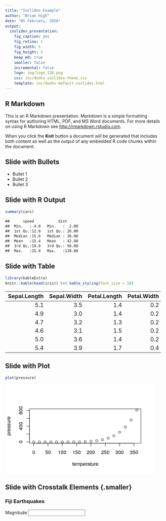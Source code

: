 ```yaml
---
title: "Ioslides Example"
author: "Brian High"
date: "05 February, 2020"
output:
  ioslides_presentation:
    fig_caption: yes
    fig_retina: 1
    fig_width: 5
    fig_height: 3
    keep_md: true
    smaller: false
    incremental: false
    logo: img/logo_128.png
    css: inc/deohs-ioslides-theme.css
    template: inc/deohs-default-ioslides.html
---
```




<!-- Note: Custom CSS changes title font and removes footer gradient. -->
<!-- Note: Custom HTML template replaces logo with banner on title page.-->

## R Markdown

This is an R Markdown presentation. Markdown is a simple formatting syntax for authoring HTML, PDF, and MS Word documents. For more details on using R Markdown see <http://rmarkdown.rstudio.com>.

When you click the **Knit** button a document will be generated that includes both content as well as the output of any embedded R code chunks within the document.

## Slide with Bullets

- Bullet 1
- Bullet 2
- Bullet 3

## Slide with R Output


```r
summary(cars)
```

```
##      speed           dist       
##  Min.   : 4.0   Min.   :  2.00  
##  1st Qu.:12.0   1st Qu.: 26.00  
##  Median :15.0   Median : 36.00  
##  Mean   :15.4   Mean   : 42.98  
##  3rd Qu.:19.0   3rd Qu.: 56.00  
##  Max.   :25.0   Max.   :120.00
```

## Slide with Table


```r
library(kableExtra)
knitr::kable(head(iris)) %>% kable_styling(font_size = 18)
```

<table class="table" style="font-size: 18px; margin-left: auto; margin-right: auto;">
 <thead>
  <tr>
   <th style="text-align:right;"> Sepal.Length </th>
   <th style="text-align:right;"> Sepal.Width </th>
   <th style="text-align:right;"> Petal.Length </th>
   <th style="text-align:right;"> Petal.Width </th>
   <th style="text-align:left;"> Species </th>
  </tr>
 </thead>
<tbody>
  <tr>
   <td style="text-align:right;"> 5.1 </td>
   <td style="text-align:right;"> 3.5 </td>
   <td style="text-align:right;"> 1.4 </td>
   <td style="text-align:right;"> 0.2 </td>
   <td style="text-align:left;"> setosa </td>
  </tr>
  <tr>
   <td style="text-align:right;"> 4.9 </td>
   <td style="text-align:right;"> 3.0 </td>
   <td style="text-align:right;"> 1.4 </td>
   <td style="text-align:right;"> 0.2 </td>
   <td style="text-align:left;"> setosa </td>
  </tr>
  <tr>
   <td style="text-align:right;"> 4.7 </td>
   <td style="text-align:right;"> 3.2 </td>
   <td style="text-align:right;"> 1.3 </td>
   <td style="text-align:right;"> 0.2 </td>
   <td style="text-align:left;"> setosa </td>
  </tr>
  <tr>
   <td style="text-align:right;"> 4.6 </td>
   <td style="text-align:right;"> 3.1 </td>
   <td style="text-align:right;"> 1.5 </td>
   <td style="text-align:right;"> 0.2 </td>
   <td style="text-align:left;"> setosa </td>
  </tr>
  <tr>
   <td style="text-align:right;"> 5.0 </td>
   <td style="text-align:right;"> 3.6 </td>
   <td style="text-align:right;"> 1.4 </td>
   <td style="text-align:right;"> 0.2 </td>
   <td style="text-align:left;"> setosa </td>
  </tr>
  <tr>
   <td style="text-align:right;"> 5.4 </td>
   <td style="text-align:right;"> 3.9 </td>
   <td style="text-align:right;"> 1.7 </td>
   <td style="text-align:right;"> 0.4 </td>
   <td style="text-align:left;"> setosa </td>
  </tr>
</tbody>
</table>

## Slide with Plot


```r
plot(pressure)
```

![](IoslidesExample_files/figure-html/pressure-1.png)<!-- -->

## Slide with Crosstalk Elements {.smaller}

### Fiji Earthquakes

<!--html_preserve--><div class="form-group crosstalk-input crosstalk-input-slider js-range-slider" id="mag" style="width: 400px;">
<label class="control-label" for="mag">Magnitude</label>
<input data-type="double" data-min="4" data-max="5.7" data-from="4" data-to="5.7" data-step="0.1" data-grid="true" data-grid-num="8.5" data-grid-snap="false" data-prettify-separator="," data-keyboard="true" data-keyboard-step="5.88235294117647" data-drag-interval="true" data-data-type="number"/>
<script type="application/json" data-for="mag">{
  "values": [4, 4, 4, 4, 4, 4.1, 4.1, 4.1, 4.1, 4.1, 4.2, 4.2, 4.2, 4.2, 4.2, 4.2, 4.2, 4.2, 4.2, 4.3, 4.3, 4.3, 4.3, 4.3, 4.3, 4.3, 4.3, 4.4, 4.4, 4.4, 4.4, 4.4, 4.4, 4.4, 4.4, 4.4, 4.4, 4.4, 4.4, 4.4, 4.5, 4.5, 4.5, 4.5, 4.5, 4.5, 4.5, 4.5, 4.5, 4.5, 4.5, 4.5, 4.5, 4.6, 4.6, 4.6, 4.6, 4.6, 4.6, 4.6, 4.6, 4.6, 4.6, 4.6, 4.7, 4.7, 4.7, 4.7, 4.7, 4.7, 4.7, 4.7, 4.8, 4.8, 4.8, 4.8, 4.8, 4.9, 4.9, 4.9, 4.9, 4.9, 4.9, 4.9, 5, 5, 5, 5, 5, 5, 5, 5, 5.1, 5.2, 5.2, 5.2, 5.2, 5.3, 5.6, 5.7],
  "keys": ["34", "52", "834", "433", "299", "767", "431", "671", "174", "161", "106", "939", "250", "361", "995", "542", "274", "282", "917", "518", "130", "809", "403", "941", "455", "212", "344", "777", "508", "125", "285", "670", "43", "795", "829", "23", "529", "30", "497", "375", "88", "509", "314", "72", "111", "319", "573", "337", "674", "438", "694", "735", "133", "540", "819", "603", "38", "532", "180", "359", "602", "577", "218", "815", "87", "516", "918", "41", "92", "729", "940", "303", "678", "413", "969", "165", "669", "186", "272", "159", "484", "993", "311", "597", "462", "883", "643", "724", "356", "697", "230", "689", "381", "703", "692", "571", "746", "787", "297", "275"],
  "group": ["SharedDatad3a77977"]
}</script>
</div><!--/html_preserve--><!--html_preserve--><div class="container-fluid crosstalk-bscols">
<div class="fluid-row">
<div class="col-xs-6">
<div id="htmlwidget-7cb140ad50e04f22cd10" style="width:400px;height:300px;" class="leaflet html-widget"></div>
<script type="application/json" data-for="htmlwidget-7cb140ad50e04f22cd10">{"x":{"options":{"crs":{"crsClass":"L.CRS.EPSG3857","code":null,"proj4def":null,"projectedBounds":null,"options":{}}},"calls":[{"method":"addSelect","args":["SharedDatad3a77977"]},{"method":"addTiles","args":["//{s}.tile.openstreetmap.org/{z}/{x}/{y}.png",null,null,{"minZoom":0,"maxZoom":18,"tileSize":256,"subdomains":"abc","errorTileUrl":"","tms":false,"noWrap":false,"zoomOffset":0,"zoomReverse":false,"opacity":1,"zIndex":1,"detectRetina":false,"attribution":"&copy; <a href=\"http://openstreetmap.org\">OpenStreetMap<\/a> contributors, <a href=\"http://creativecommons.org/licenses/by-sa/2.0/\">CC-BY-SA<\/a>"}]},{"method":"addMarkers","args":[[-23.64,-19.44,-12.08,-14.12,-21.34,-18,-17.67,-19.1,-20.77,-19.86,-22.09,-20.9,-15.75,-32.42,-26.16,-17.02,-17.56,-20.75,-12,-21.75,-22.13,-21.8,-17.98,-21.5,-19.19,-21.24,-28.15,-20.05,-23.55,-13.05,-18.4,-15.17,-26.5,-11.76,-25.8,-17.64,-23.08,-19.15,-31.24,-17.79,-15.79,-23.47,-19.34,-19.26,-17.98,-17.8,-17.7,-18.8,-20.3,-37.37,-12.84,-24.57,-20.07,-20.74,-17.95,-13.36,-15.02,-20.9,-27.18,-18.07,-15.86,-18.6,-14.57,-15.29,-24.97,-30.4,-20.16,-22.34,-16.24,-28.1,-17.74,-22.32,-18.13,-20.74,-19.7,-18.55,-20.83,-15.67,-23.3,-14.46,-15.2,-18.1,-15.26,-19.52,-30.64,-19.84,-31.03,-19.57,-20.81,-23.5,-16.17,-20.93,-17.95,-35.48,-16.44,-23.82,-15.9,-17.98,-27.54,-20.31],[179.96,183.5,165.76,166.64,181.41,180.62,187.09,184.52,181.16,184.35,180.38,169.84,185.23,181.21,179.5,182.41,181.59,184.52,166.2,180.67,180.38,183.6,181.51,170.5,183.51,180.81,183.4,183.86,180.8,169.58,183.4,187.2,178.29,165.96,182.1,181.28,183.45,169.5,180.6,181.32,166.83,180.24,182.62,184.42,181.58,181.32,188.1,182.41,182.3,176.78,166.78,178.4,169.14,181.53,184.68,167.06,184.24,182.02,182.53,181.58,166.98,184.28,167.24,166.9,179.82,181.4,181.99,171.52,167.95,182.25,181.31,180.54,181.52,180.7,182.44,182.23,181.01,185.23,180.16,167.26,184.68,181.72,183.13,168.98,181.2,182.37,181.59,184.47,184.7,180,184.1,181.54,181.73,179.9,185.74,180.09,185.3,180.5,182.5,184.06],null,null,null,{"interactive":true,"draggable":false,"keyboard":true,"title":"","alt":"","zIndexOffset":0,"opacity":1,"riseOnHover":false,"riseOffset":250},null,null,null,null,null,{"interactive":false,"permanent":false,"direction":"auto","opacity":1,"offset":[0,0],"textsize":"10px","textOnly":false,"className":"","sticky":true},{"ctKey":["88","106","509","787","314","462","186","767","939","72","272","159","111","484","319","573","540","518","883","819","275","777","703","87","130","603","643","993","34","311","431","516","724","508","337","38","918","250","125","356","532","678","674","52","361","671","995","692","438","41","597","297","413","694","285","92","180","809","359","697","969","670","735","542","43","403","274","230","381","602","577","282","218","795","834","433","941","829","23","571","174","815","529","133","299","30","746","917","455","729","212","689","940","165","303","669","497","161","344","375"],"ctGroup":"SharedDatad3a77977"}]}],"limits":{"lat":[-37.37,-11.76],"lng":[165.76,188.1]}},"evals":[],"jsHooks":[]}</script>
</div>
<div class="col-xs-6">
<div id="htmlwidget-b5850cecbbc1aef71064" style="width:100%;height:30%;" class="datatables html-widget"></div>
<script type="application/json" data-for="htmlwidget-b5850cecbbc1aef71064">{"x":{"crosstalkOptions":{"key":["88","106","509","787","314","462","186","767","939","72","272","159","111","484","319","573","540","518","883","819","275","777","703","87","130","603","643","993","34","311","431","516","724","508","337","38","918","250","125","356","532","678","674","52","361","671","995","692","438","41","597","297","413","694","285","92","180","809","359","697","969","670","735","542","43","403","274","230","381","602","577","282","218","795","834","433","941","829","23","571","174","815","529","133","299","30","746","917","455","729","212","689","940","165","303","669","497","161","344","375"],"group":"SharedDatad3a77977"},"style":"bootstrap","filter":"none","extensions":["Scroller"],"data":[["88","106","509","787","314","462","186","767","939","72","272","159","111","484","319","573","540","518","883","819","275","777","703","87","130","603","643","993","34","311","431","516","724","508","337","38","918","250","125","356","532","678","674","52","361","671","995","692","438","41","597","297","413","694","285","92","180","809","359","697","969","670","735","542","43","403","274","230","381","602","577","282","218","795","834","433","941","829","23","571","174","815","529","133","299","30","746","917","455","729","212","689","940","165","303","669","497","161","344","375"],[-23.64,-19.44,-12.08,-14.12,-21.34,-18,-17.67,-19.1,-20.77,-19.86,-22.09,-20.9,-15.75,-32.42,-26.16,-17.02,-17.56,-20.75,-12,-21.75,-22.13,-21.8,-17.98,-21.5,-19.19,-21.24,-28.15,-20.05,-23.55,-13.05,-18.4,-15.17,-26.5,-11.76,-25.8,-17.64,-23.08,-19.15,-31.24,-17.79,-15.79,-23.47,-19.34,-19.26,-17.98,-17.8,-17.7,-18.8,-20.3,-37.37,-12.84,-24.57,-20.07,-20.74,-17.95,-13.36,-15.02,-20.9,-27.18,-18.07,-15.86,-18.6,-14.57,-15.29,-24.97,-30.4,-20.16,-22.34,-16.24,-28.1,-17.74,-22.32,-18.13,-20.74,-19.7,-18.55,-20.83,-15.67,-23.3,-14.46,-15.2,-18.1,-15.26,-19.52,-30.64,-19.84,-31.03,-19.57,-20.81,-23.5,-16.17,-20.93,-17.95,-35.48,-16.44,-23.82,-15.9,-17.98,-27.54,-20.31],[179.96,183.5,165.76,166.64,181.41,180.62,187.09,184.52,181.16,184.35,180.38,169.84,185.23,181.21,179.5,182.41,181.59,184.52,166.2,180.67,180.38,183.6,181.51,170.5,183.51,180.81,183.4,183.86,180.8,169.58,183.4,187.2,178.29,165.96,182.1,181.28,183.45,169.5,180.6,181.32,166.83,180.24,182.62,184.42,181.58,181.32,188.1,182.41,182.3,176.78,166.78,178.4,169.14,181.53,184.68,167.06,184.24,182.02,182.53,181.58,166.98,184.28,167.24,166.9,179.82,181.4,181.99,171.52,167.95,182.25,181.31,180.54,181.52,180.7,182.44,182.23,181.01,185.23,180.16,167.26,184.68,181.72,183.13,168.98,181.2,182.37,181.59,184.47,184.7,180,184.1,181.54,181.73,179.9,185.74,180.09,185.3,180.5,182.5,184.06],[538,293,63,63,464,636,45,230,568,201,590,93,280,47,492,420,543,144,94,595,577,213,586,117,307,605,57,243,349,644,343,50,609,45,68,574,90,150,328,587,45,511,573,223,590,539,45,385,476,263,150,562,66,598,260,236,339,402,60,603,60,255,162,100,511,40,504,106,188,68,575,565,618,589,397,563,622,66,512,195,99,544,393,63,175,328,57,202,162,550,338,564,583,59,126,498,57,626,68,249],[4.5,4.2,4.5,5.3,4.5,5,4.9,4.1,4.2,4.5,4.9,4.9,4.5,4.9,4.5,4.5,4.6,4.3,5,4.6,5.7,4.4,5.2,4.7,4.3,4.6,5,4.9,4,4.9,4.1,4.7,5,4.4,4.5,4.6,4.7,4.2,4.4,5,4.6,4.8,4.5,4,4.2,4.1,4.2,5.2,4.5,4.7,4.9,5.6,4.8,4.5,4.4,4.7,4.6,4.3,4.6,5,4.8,4.4,4.5,4.2,4.4,4.3,4.2,5,5.1,4.6,4.6,4.2,4.6,4.4,4,4,4.3,4.4,4.4,5.2,4.1,4.6,4.4,4.5,4,4.4,5.2,4.2,4.3,4.7,4.3,5,4.7,4.8,4.7,4.8,4.4,4.1,4.3,4.4],[26,15,51,69,21,100,62,16,12,30,35,31,28,39,25,29,34,25,31,30,104,17,68,32,19,34,32,65,10,68,10,28,50,51,26,17,30,12,18,49,39,37,32,15,14,12,10,67,10,34,35,80,37,36,21,22,27,18,21,65,25,31,18,15,23,17,11,43,68,18,42,12,41,27,12,17,15,34,18,87,14,52,28,21,16,17,49,28,20,23,13,64,57,35,30,40,19,19,12,21]],"container":"<table class=\"table table-condensed\">\n  <thead>\n    <tr>\n      <th> <\/th>\n      <th>lat<\/th>\n      <th>long<\/th>\n      <th>depth<\/th>\n      <th>mag<\/th>\n      <th>stations<\/th>\n    <\/tr>\n  <\/thead>\n<\/table>","options":{"deferRender":true,"scrollY":200,"scroller":true,"columnDefs":[{"className":"dt-right","targets":[1,2,3,4,5]},{"orderable":false,"targets":0}],"order":[],"autoWidth":false,"orderClasses":false},"selection":{"mode":"multiple","selected":null,"target":"row"}},"evals":[],"jsHooks":[]}</script>
</div>
</div>
</div><!--/html_preserve-->


